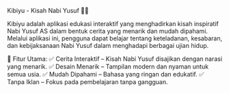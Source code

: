 Kibiyu - Kisah Nabi Yusuf 📖✨

Kibiyu adalah aplikasi edukasi interaktif yang menghadirkan kisah inspiratif Nabi Yusuf AS dalam bentuk cerita yang menarik dan mudah dipahami. Melalui aplikasi ini, pengguna dapat belajar tentang keteladanan, kesabaran, dan kebijaksanaan Nabi Yusuf dalam menghadapi berbagai ujian hidup.

🌟 Fitur Utama:
✅ Cerita Interaktif – Kisah Nabi Yusuf disajikan dengan narasi yang menarik.
✅ Desain Menarik – Tampilan modern dan nyaman untuk semua usia.
✅ Mudah Dipahami – Bahasa yang ringan dan edukatif.
✅ Tanpa Iklan – Fokus pada pembelajaran tanpa gangguan.
